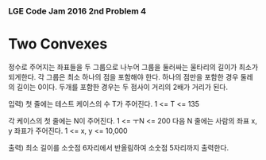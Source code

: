 ### LGE Code Jam 2016 2nd Problem 4

# Two Convexes

정수로 주어지는 좌표들을 두 그룹으로 나누어 그룹을 둘러싸는 울타리의 길이가 최소가 되게한다. 각 그룹은 최소 하나의 점을 포함해야 한다. 하나의 점만을 포함한 경우 둘레의 길이는 0이다. 두개를 포함한 경우는 두 점사이 거리의 2배가 거리가 된다.

입력)
첫 줄에는 테스트 케이스의 수 T가 주어진다. 1 <= T <= 135

각 케이스의 첫 줄에는 N이 주어진다. 1 <= ㅜN <= 200
다음 N 줄에는 사람의 좌표 x, y 좌표가 주어진다. 1 <= x, y <= 10,000

출력)
최소 길이를 소숫점 6자리에서 반올림하여 소숫점 5자리까지 출력한다.
